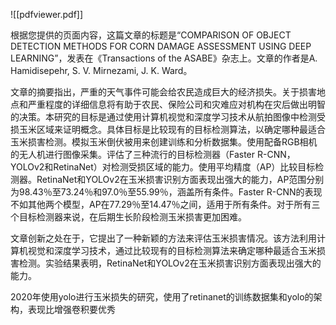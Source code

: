![[pdfviewer.pdf]]

根据您提供的页面内容，这篇文章的标题是“COMPARISON OF OBJECT DETECTION METHODS FOR CORN DAMAGE ASSESSMENT USING DEEP LEARNING”，发表在《Transactions of the ASABE》杂志上。文章的作者是A. Hamidisepehr, S. V. Mirnezami, J. K. Ward。

文章的摘要指出，严重的天气事件可能会给农民造成巨大的经济损失。关于损害地点和严重程度的详细信息将有助于农民、保险公司和灾难应对机构在灾后做出明智的决策。本研究的目标是通过使用计算机视觉和深度学习技术从航拍图像中检测受损玉米区域来证明概念。具体目标是比较现有的目标检测算法，以确定哪种最适合玉米损害检测。模拟玉米倒伏被用来创建训练和分析数据集。使用配备RGB相机的无人机进行图像采集。评估了三种流行的目标检测器（Faster R-CNN，YOLOv2和RetinaNet）对检测受损区域的能力。使用平均精度（AP）比较目标检测器。RetinaNet和YOLOv2在玉米损害识别方面表现出强大的能力，AP范围分别为98.43％至73.24％和97.0％至55.99％，涵盖所有条件。Faster R-CNN的表现不如其他两个模型，AP在77.29％至14.47％之间，适用于所有条件。对于所有三个目标检测器来说，在后期生长阶段检测玉米损害更加困难。

文章创新之处在于，它提出了一种新颖的方法来评估玉米损害情况。该方法利用计算机视觉和深度学习技术，通过比较现有的目标检测算法来确定哪种最适合玉米损害检测。实验结果表明，RetinaNet和YOLOv2在玉米损害识别方面表现出强大的能力。

2020年使用yolo进行玉米损失的研究，使用了retinanet的训练数据集和yolo的架构，表现比增强卷积要优秀
